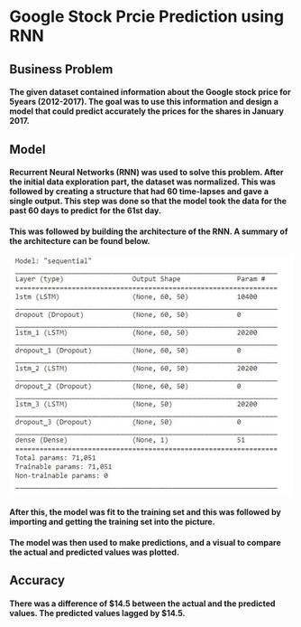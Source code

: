 # Google Stock Prcie Prediction using RNN

## Business Problem
#### The given dataset contained information about the Google stock price for 5years (2012-2017). The goal was to use this information and design a model that could predict accurately the prices for the shares in January 2017.

## Model
#### Recurrent Neural Networks (RNN) was used to solve this problem. After the initial data exploration part, the dataset was normalized. This was followed by creating a structure that had 60 time-lapses and gave a single output. This step was done so that the model took the data for the past 60 days to predict for the 61st day.
#### This was followed by building the architecture of the RNN. A summary of the architecture can be found below.

![](ModelSummary.JPG)

#### After this, the model was fit to the training set and this was followed by importing and getting the training set into the picture.
#### The model was then used to make predictions, and a visual to compare the actual and predicted values was plotted.

## Accuracy
#### There was a difference of $14.5 between the actual and the predicted values. The predicted values lagged by $14.5.
